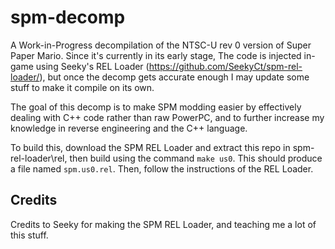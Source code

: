 # spm-decomp
A Work-in-Progress decompilation of the NTSC-U rev 0 version of Super Paper Mario. Since it's currently in its early stage, The code is injected in-game using Seeky's REL Loader (https://github.com/SeekyCt/spm-rel-loader/), but once the decomp gets accurate enough I may update some stuff to make it compile on its own.

The goal of this decomp is to make SPM modding easier by effectively dealing with C++ code rather than raw PowerPC, and to further increase my knowledge in reverse engineering and the C++ language.

To build this, download the SPM REL Loader and extract this repo in spm-rel-loader\rel, then build using the command `make us0`. This should produce a file named `spm.us0.rel`. Then, follow the instructions of the REL Loader.

## Credits
Credits to Seeky for making the SPM REL Loader, and teaching me a lot of this stuff.
